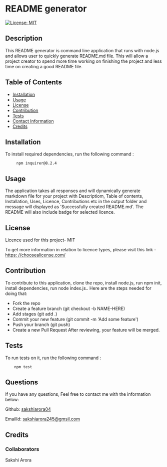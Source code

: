 # README generator
  [![License: MIT](https://img.shields.io/badge/License-MIT-yellow.svg)](https://opensource.org/license/mit/)
  ## Description
  
   This README generator is command line application that runs with node.js and allows user to quickly generate README.md file. This will allow a project creator to spend more time working on finishing the project and less time on creating a good README file.
  
  ## Table of Contents
  
  - [Installation](#installation)
  - [Usage](#usage)
  - [License](#license)
  - [Contribution](#contribution)
  - [Tests](#tests)
  - [Contact Information](#contact-information)
  - [Credits](#credits)
  
  ## Installation
  
  To install required dependencies, run the following command :
  
         npm inquirer@8.2.4
    
  ## Usage
  
   The application takes all responses and will dynamically generate markdown file for your project with Descriptiom, Table of contents, Installation, Uses, Licence, Contributions etc in the output folder and message will displayed as 'Successfully created README.md'. The README will also include badge for selected licence.  
  
  ## License

  Licence used for this project- MIT

  To get more information in relation to licence types, please visit this link - [https: //choosealicense.com/](https://choosealicense.com/)
  
  ## Contribution

  To contribute to this application, clone the repo, install node.js, run npm init, install dependencies, run node index.js..
  Here are the steps needed for doing that:
  - Fork the repo
  - Create a feature branch (git checkout -b NAME-HERE)
  - Add stages (git add .)
  - Commit your new feature (git commit -m 'Add some feature')
  - Push your branch (git push)
  - Create a new Pull Request
  After reviewing, your feature will be merged.

  ## Tests

  To run tests on it, run the following command :
  
        npm test
  
  ## Questions
  If you have any questions, Feel free to contact me with  the information below:

  Github: [sakshiarora04](https://github.com/sakshiarora04)

  EmailId: sakshiarora245@gmsil.com
  
  ## Credits
  
  ### Collaborators
  Sakshi Arora

